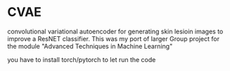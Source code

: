 # CVAE
convolutional variational autoencoder for generating skin lesioin images to improve a ResNET classifier.
This was my port of larger Group project for the module "Advanced Techniques in Machine Learning"

you have to install torch/pytorch to let run the code
